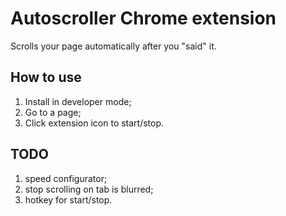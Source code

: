 # Autoscroller Chrome extension

Scrolls your page automatically after you "said" it.

## How to use
1. Install in developer mode;
2. Go to a page;
3. Click extension icon to start/stop.

## TODO
1. speed configurator;
2. stop scrolling on tab is blurred;
3. hotkey for start/stop.
